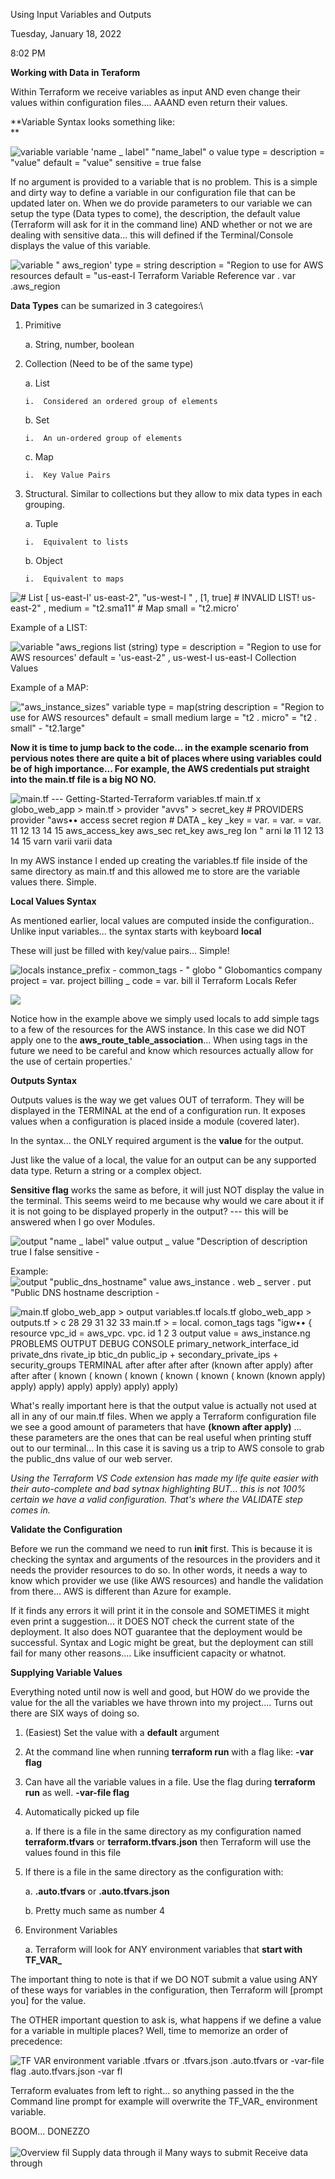Using Input Variables and Outputs

Tuesday, January 18, 2022

8:02 PM

**Working with Data in Teraform**

Within Terraform we receive variables as input AND even change their values within configuration files.... AAAND even return their values.

**Variable Syntax looks something like:\
** 

![variable variable \'name \_ label\" \"name_label\" o value type = description = \"value\" default = \"value\" sensitive = true false ](003_Using_Input_Variables_and_Outputs_000.png)

If no argument is provided to a variable that is no problem. This is a simple and dirty way to define a variable in our configuration file that can be updated later on. When we do provide parameters to our variable we can setup the type (Data types to come), the description, the default value (Terraform will ask for it in the command line) AND whether or not we are dealing with sensitive data... this will defined if the Terminal/Console displays the value of this variable.

![variable \" aws_region\' type = string description = \"Region to use for AWS resources default = \"us-east-I Terraform Variable Reference var . var .aws_region ](003_Using_Input_Variables_and_Outputs_001.png)

**Data Types** can be sumarized in 3 categoires:\
1.  Primitive

    a.  String, number, boolean

2.  Collection (Need to be of the same type)

    a.  List

        i.  Considered an ordered group of elements

    b.  Set

        i.  An un-ordered group of elements

    c.  Map

        i.  Key Value Pairs

3.  Structural. Similar to collections but they allow to mix data types in each grouping.

    a.  Tuple

        i.  Equivalent to lists

    b.  Object

        i.  Equivalent to maps

![\# List \[ us-east-I\' us-east-2\", \"us-west-I \" , \[1, true\] \# INVALID LIST! us-east-2\" , medium = \"t2.sma11\" \# Map small = \"t2.micro\' ](003_Using_Input_Variables_and_Outputs_002.png)

Example of a LIST:

![variable \"aws_regions list (string) type = description = \"Region to use for AWS resources\' default = \'us-east-2\" , us-west-I us-east-I Collection Values ](003_Using_Input_Variables_and_Outputs_003.png)

Example of a MAP:

![\"aws_instance_sizes\" variable type = map(string description = \"Region to use for AWS resources\" default = small medium large = \"t2 . micro\" = \"t2 . small\" - \"t2.1arge\" ](003_Using_Input_Variables_and_Outputs_004.png)

**Now it is time to jump back to the code... in the example scenario from pervious notes there are quite a bit of places where using variables could be of high importance... For example, the AWS credentials put straight into the main.tf file is a big NO NO.**

![main.tf --- Getting-Started-Terraform variables.tf main.tf x globo_web_app \> main.tf \> provider \"avvs\" \> secret_key \# PROVIDERS provider \"aws•• access secret region \# DATA \_ key \_key = var. = var. = var. 11 12 13 14 15 aws_access_key aws_sec ret_key aws_reg Ion \" arni lø 11 12 13 14 15 varn varii varii data ](003_Using_Input_Variables_and_Outputs_005.png)

In my AWS instance I ended up creating the variables.tf file inside of the same directory as main.tf and this allowed me to store are the variable values there. Simple.

**Local Values Syntax**

As mentioned earlier, local values are computed inside the configuration.. Unlike input variables... the syntax starts with keyboard **local**

These will just be filled with key/value pairs... Simple!

![locals instance_prefix - common_tags - \" globo \" Globomantics company project = var. project billing \_ code = var. bill il Terraform Locals Refer ](003_Using_Input_Variables_and_Outputs_006.png)

![](003_Using_Input_Variables_and_Outputs_007.png)

Notice how in the example above we simply used locals to add simple tags to a few of the resources for the AWS instance. In this case we did NOT apply one to the **aws_route_table_association**... When using tags in the future we need to be careful and know which resources actually allow for the use of certain properties.\'

**Outputs Syntax**

Outputs values is the way we get values OUT of terraform. They will be displayed in the TERMINAL at the end of a configuration run. It exposes values when a configuration is placed inside a module (covered later).

In the syntax... the ONLY required argument is the **value** for the output.

Just like the value of a local, the value for an output can be any supported data type. Return a string or a complex object.

**Sensitive flag** works the same as before, it will just NOT display the value in the terminal. This seems weird to me because why would we care about it if it is not going to be displayed properly in the output? \-\-- this will be answered when I go over Modules.

![output \"name \_ label\" value output \_ value \"Description of description true I false sensitive - ](003_Using_Input_Variables_and_Outputs_008.png)

Example:\
![output \"public_dns_hostname\" value aws_instance . web \_ server . put \"Public DNS hostname description - ](003_Using_Input_Variables_and_Outputs_009.png)

![main.tf globo_web_app \> output variables.tf locals.tf globo_web_app \> outputs.tf \> c 28 29 31 32 33 main.tf \> = local. comon_tags tags \"igw•• { resource vpc_id = aws_vpc. vpc. id 1 2 3 output value = aws_instance.ng PROBLEMS OUTPUT DEBUG CONSOLE primary_network_interface_id private_dns rivate_ip btic_dn public_ip + secondary_private_ips + security_groups TERMINAL after after after after (known after apply) after after after ( known ( known ( known ( known ( known ( known (known apply) apply) apply) apply) apply) apply) apply) ](003_Using_Input_Variables_and_Outputs_010.png)

What\'s really important here is that the output value is actually not used at all in any of our main.tf files. When we apply a Terraform configuration file we see a good amount of parameters that have **(known after apply)** ... these parameters are the ones that can be real useful when printing stuff out to our terminal... In this case it is saving us a trip to AWS console to grab the public_dns value of our web server.

*Using the Terraform VS Code extension has made my life quite easier with their auto-complete and bad sytnax highlighting BUT... this is not 100% certain we have a valid configuration. That\'s where the VALIDATE step comes in.*

**Validate the Configuration**

Before we run the command we need to run **init** first. This is because it is checking the syntax and arguments of the resources in the providers and it needs the provider resources to do so. In other words, it needs a way to know which provider we use (like AWS resources) and handle the validation from there... AWS is different than Azure for example.

If it finds any errors it will print it in the console and SOMETIMES it might even print a suggestion... it DOES NOT check the current state of the deployment. It also does NOT guarantee that the deployment would be successful. Syntax and Logic might be great, but the deployment can still fail for many other reasons.... Like insufficient capacity or whatnot.

**Supplying Variable Values**

Everything noted until now is well and good, but HOW do we provide the value for the all the variables we have thrown into my project.... Turns out there are SIX ways of doing so.

1.  (Easiest) Set the value with a **default** argument

2.  At the command line when running **terraform run** with a flag like: **-var flag**

3.  Can have all the variable values in a file. Use the flag during **terraform run** as well. **-var-file flag**

4.  Automatically picked up file

    a.  If there is a file in the same directory as my configuration named **terraform.tfvars** or **terraform.tfvars.json** then Terraform will use the values found in this file

5.  If there is a file in the same directory as the configuration with:

    a.  **.auto.tfvars** or **.auto.tfvars.json**

    b.  Pretty much same as number 4

6.  Environment Variables

    a.  Terraform will look for ANY environment variables that **start with TF_VAR\_**

The important thing to note is that if we DO NOT submit a value using ANY of these ways for variables in the configuration, then Terraform will [prompt you] for the value.

The OTHER important question to ask is, what happens if we define a value for a variable in multiple places? Well, time to memorize an order of precedence:

![TF VAR environment variable .tfvars or .tfvars.json .auto.tfvars or -var-file flag .auto.tfvars.json -var fl ](003_Using_Input_Variables_and_Outputs_011.png)

Terraform evaluates from left to right... so anything passed in the the Command line prompt for example will overwrite the TF_VAR\_ environment variable.

BOOM... DONEZZO\
\
![Overview fil Supply data through il Many ways to submit Receive data through ](003_Using_Input_Variables_and_Outputs_012.png)
